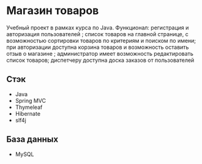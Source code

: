 # Магазин товаров
Учебный проект в рамках курса по Java. 
Функционал: регистрация и авторизация пользователей ; список товаров на главной странице, с возможностью сортировки товаров по критериям и поиском по имени; при авторизации доступна корзина товаров и возможность оставить отзыв о магазине ; администратор имеет возможность редактировать список товаров; диспетчеру доступна доска заказов от пользователей

## Стэк
* Java
* Spring MVC
* Thymeleaf
* Hibernate
* slf4j

## База данных
* MySQL